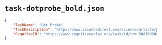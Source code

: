 # `task-dotprobe_bold.json`

```json
{
    "TaskName": "Dot Probe",
    "TaskDescription": "https://www.sciencedirect.com/science/article/pii/S2213158218302183",
    "CogAtlasID": "https://www.cognitiveatlas.org/task/id/trm_50df0d8dc717b/"
}
```
